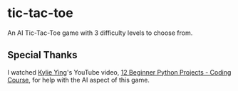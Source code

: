 # tic-tac-toe
An AI Tic-Tac-Toe game with 3 difficulty levels to choose from.

## Special Thanks
I watched [Kylie Ying](https://github.com/kying18/)'s YouTube video, [12 Beginner Python Projects - Coding Course](https://youtu.be/8ext9G7xspg), for help with the AI aspect of this game.
